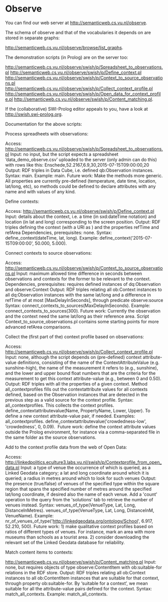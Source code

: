# Observe

You can find our web server at http://semanticweb.cs.vu.nl/observe.

The schema of observe and that of the vocabularies it depends on are stored in separate graphs:

http://semanticweb.cs.vu.nl/observe/browse/list_graphs.

The demonstration scripts (in Prolog) are on the server too:

http://semanticweb.cs.vu.nl/observe/swish/p/Spreadsheet_to_observations.pl
http://semanticweb.cs.vu.nl/observe/swish/p/Define_context.pl
http://semanticweb.cs.vu.nl/observe/swish/p/Context_to_source_observations.pl
http://semanticweb.cs.vu.nl/observe/swish/p/Collect_context_profile.pl
http://semanticweb.cs.vu.nl/observe/swish/p/Open_data_for_context_profile.pl
http://semanticweb.cs.vu.nl/observe/swish/p/Content_matching.pl. 

If the (collaborative) SWI-Prolog editor appeals to you, have a look at http://swish.swi-prolog.org.

Documentation for the above scripts:

Process spreadheets with observations:

Access: http://semanticweb.cs.vu.nl/observe/swish/p/Spreadsheet_to_observations.pl
Input: no input, but the script expects a spreadsheet ‘data_demo_observe.csv’ uploaded to the server (only admin can do this) with rows like this:
Enschede,52.2167,6.9,30,2015-07-15T09:00:00,20
Output: RDF triples in Data Cube, i.e. defined qb:Observation instances. 
Syntax: main.
Example: main.
Future work: Make the methods more generic. All properties are currently pre-defined (temperature, date time, location, lat/long, etc), so methods could be defined to declare attributes with any name and with values of any kind.

Define contexts:

Access: http://semanticweb.cs.vu.nl/observe/swish/p/Define_context.pl
Input: details about the context, i.e. a time (in sxd:dateTime notation) and location (in lat and long) corresponding to the screen position. 
Output: RDF triples defining the context (with a URI as ) and the properties refTime and refArea
Dependencies, prerequisites: none.
Syntax: define_context(dateTime, lat, long).
Example: define_context('2015-07-15T09:00:00', 50.000, 5.000).  

Connect contexts to source observations:  

Access: http://semanticweb.cs.vu.nl/observe/swish/p/Context_to_source_observations.pl
Input: maximum allowed time difference in seconds between observations and contexts for the former to be relevant to the context.
Dependencies, prerequisites: requires defined instances of dq:Observation and observe:Context
Output: RDF triples relating all ob:Context instances to all dq:Observation instances with the same lat/long and a difference in refTime of at most [MaxDelayInSeconds], through predicate observe:source
Syntax: connect_contexts_to_sources(MaxDelayInSeconds).
Example: connect_contexts_to_sources(300).
Future work: Currently the observation and the context need the same lat/long as their reference area. Script Context_to_source_observations.pl contains some starting points for more advanced refArea comparisons.  

Collect the (first part of the) context profile based on observations: 

Access: http://semanticweb.cs.vu.nl/observe/swish/p/Collect_context_profile.pl
Input: none, although the script depends on (pre-defined) context attribute-value definitions, consisting of the name of the ContextAttributeValue (e.g. sunshine-high), the name of the measurement it refers to (e.g., sunshine), and the lower and upper bound float numbers that are the criteria for the measurement to get this context attribute-value (e.g., between 0 and 0.50). 
Output:  RDF triples with all the properties of a given context. Method all_contextprofiles fills out the contextattribute values for all contexts defined, based on the Observation instances that are detected in the previous step as a valid source for the context profile.
Syntax: 
all_contextprofiles. This collects the context profiles.
define_contextattributevalue(Name, PropertyName, Lower, Upper). To define a new context attribute-value pair, if needed. 
Examples:  
all_contextprofiles.
define_contextattributevalue('crowdedness-low', 'crowdedness', 0, 0.09). 
Future work: define the context attribute values outside the Prolog environment, for instance via a comma-separated file in the same folder as the source observations.

Add to the context profile data from the web of Open Data:

Access: http://linkedpolitics.eculture3.labs.vu.nl/swish/p/Contextprofile_from_open_data.pl 
Input: a type of venue the occurrence of which is queried, as a Linked Geodata category; a lat and long coordinate around which it is queried; a radius in metres around which to look for such venues
Output: the presence (true/false) of venues of the specified type within the square region that spans the specified number of metres around the specified lat/long coordinate, if desired also the name of each venue. Add a 'count' operation to the query from the 'solutions' tab to retrieve the number of venues instead.
Syntax: 
venues_of_type(VenueType, Lat, Long, DistanceInMetres). 
venues_of_type(VenueType, Lat, Long, DistanceInM, VenueName).
Example: nr_of_venues_of_type('http://linkedgeodata.org/ontology/School', 6.917, 52.210, 500). 
Future work: 1) make qualitative context profiles based on ratios of different types of venues. For instance, mark an area with more museums than schools as a tourist area. 2) consider downloading the relevant set of the Linked Geodata database for reliability.

Match content items to contexts:

http://semanticweb.cs.vu.nl/observe/swish/p/Content_matching.pl
Input: none, but requires objects of type observe:ContentItem with ob:suitable-for relations in the RDF store.
Output: RDF triples relating all ob:Context instances to all ob:ContentItem instances that are suitable for that context, through property ob:suitable-for. By ‘suitable for a context’, we mean suitable for all the attribute-value pairs defined for the context.
Syntax: match_all_contexts.
Example: match_all_contexts.
